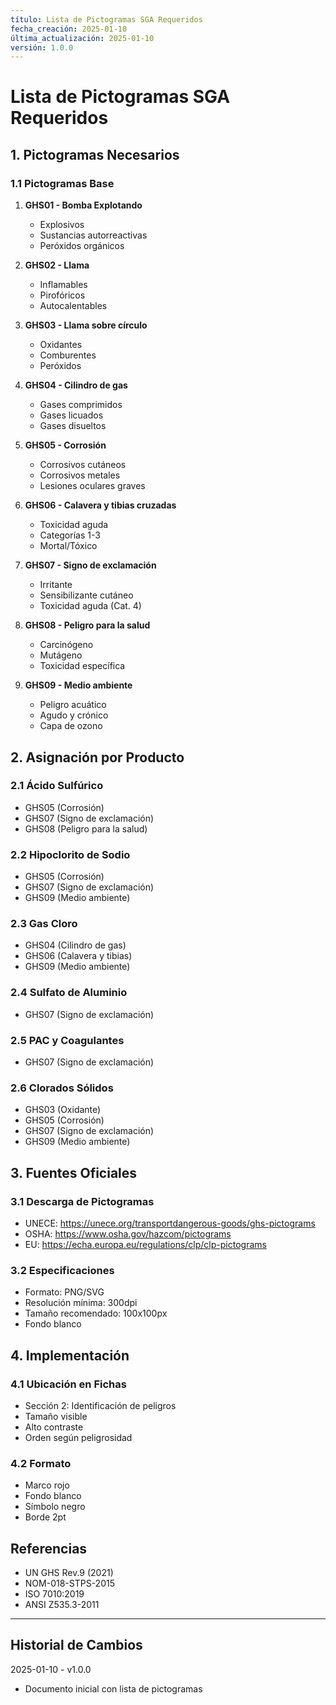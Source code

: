 ```yaml
---
título: Lista de Pictogramas SGA Requeridos
fecha_creación: 2025-01-10
última_actualización: 2025-01-10
versión: 1.0.0
---
```


# Lista de Pictogramas SGA Requeridos

## 1. Pictogramas Necesarios

### 1.1 Pictogramas Base
1. **GHS01 - Bomba Explotando**
   - Explosivos
   - Sustancias autorreactivas
   - Peróxidos orgánicos

2. **GHS02 - Llama**
   - Inflamables
   - Pirofóricos
   - Autocalentables

3. **GHS03 - Llama sobre círculo**
   - Oxidantes
   - Comburentes
   - Peróxidos

4. **GHS04 - Cilindro de gas**
   - Gases comprimidos
   - Gases licuados
   - Gases disueltos

5. **GHS05 - Corrosión**
   - Corrosivos cutáneos
   - Corrosivos metales
   - Lesiones oculares graves

6. **GHS06 - Calavera y tibias cruzadas**
   - Toxicidad aguda
   - Categorías 1-3
   - Mortal/Tóxico

7. **GHS07 - Signo de exclamación**
   - Irritante
   - Sensibilizante cutáneo
   - Toxicidad aguda (Cat. 4)

8. **GHS08 - Peligro para la salud**
   - Carcinógeno
   - Mutágeno
   - Toxicidad específica

9. **GHS09 - Medio ambiente**
   - Peligro acuático
   - Agudo y crónico
   - Capa de ozono

## 2. Asignación por Producto

### 2.1 Ácido Sulfúrico
- GHS05 (Corrosión)
- GHS07 (Signo de exclamación)
- GHS08 (Peligro para la salud)

### 2.2 Hipoclorito de Sodio
- GHS05 (Corrosión)
- GHS07 (Signo de exclamación)
- GHS09 (Medio ambiente)

### 2.3 Gas Cloro
- GHS04 (Cilindro de gas)
- GHS06 (Calavera y tibias)
- GHS09 (Medio ambiente)

### 2.4 Sulfato de Aluminio
- GHS07 (Signo de exclamación)

### 2.5 PAC y Coagulantes
- GHS07 (Signo de exclamación)

### 2.6 Clorados Sólidos
- GHS03 (Oxidante)
- GHS05 (Corrosión)
- GHS07 (Signo de exclamación)
- GHS09 (Medio ambiente)

## 3. Fuentes Oficiales

### 3.1 Descarga de Pictogramas
- UNECE: https://unece.org/transportdangerous-goods/ghs-pictograms
- OSHA: https://www.osha.gov/hazcom/pictograms
- EU: https://echa.europa.eu/regulations/clp/clp-pictograms

### 3.2 Especificaciones
- Formato: PNG/SVG
- Resolución mínima: 300dpi
- Tamaño recomendado: 100x100px
- Fondo blanco

## 4. Implementación

### 4.1 Ubicación en Fichas
- Sección 2: Identificación de peligros
- Tamaño visible
- Alto contraste
- Orden según peligrosidad

### 4.2 Formato
- Marco rojo
- Fondo blanco
- Símbolo negro
- Borde 2pt

## Referencias
- UN GHS Rev.9 (2021)
- NOM-018-STPS-2015
- ISO 7010:2019
- ANSI Z535.3-2011

---
## Historial de Cambios
2025-01-10 - v1.0.0
- Documento inicial con lista de pictogramas